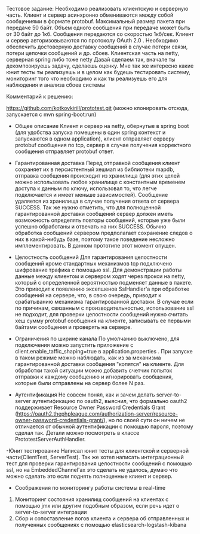 Тестовое задание:
Необходимо реализовать клиентскую и серверную часть. Клиент и сервер асинхронно обмениваются между собой сообщениями в формате protobuf. Максимальный размер пакета при передаче 50 байт. Объем одного сообщения при передаче может быть от 30 байт до 1кб. Сообщения передаются со скоростью 1кб/сек. Клиент и сервер авторизовываются по протоколу OAuth 2.0 . Необходимо обеспечить достоверную доставку сообщений в случае потери связи, потери цепочки сообщений и др. сбоев. Клиентская часть на netty, серверная spring либо тоже netty
Давай сделаем так, вначале ты декомпозируешь задачу, сделаешь оценку. Мне так же интересно какие юнит тесты ты реализуешь и в целом как будешь тестировать систему, мониторинг того что необходимо и как ты реализуешь его для наблюдения и анализа сбоев системы

Комментарий к решению:


https://github.com/kotkovkirill/prototest.git (можно клонировать отсюда, запускается с mvn spring-boot:run)

- Общее описание
Клиент и сервер на netty, обернутые в spring boot (для удобства запуска помещены в один spring контекст и запускаются в одном application), клиент отправляет серверу protobuf сообщения по tcp, сервер в случае получения корректного сообщения отправляет protobuf ответ.

- Гарантированная доставка
Перед отправкой сообщения клиент сохраняет их в персистентный хешмап из библиотеки mapdb, отправка сообщения происходит из хранилища (для этих целей можно использовать любое хранилище с константным временем доступа к данным по ключу, использовал то, что легче подключается и имеет меньше зависимостей). Сообщение удаляется из хранилища в случае получения ответа от сервера SUCCESS. Так же нужно отметить, что для полноценной гарантированной доставки сообщений сервер должен иметь возможность определять повторы сообщений, которые уже были успешно обработаны и отвечать на них SUCCESS. Обычно обработка сообщений сервером предполагает сохранение следов о них в какой-нибудь базе, поэтому такое поведение несложно имплементировать. В данном прототипе этот момент опущен.

- Целостность сообщений
Для гарантирования целостности сообщений кроме стандартных механизмов tcp подключено шифрование трафика с помощью ssl. Для демонстрации работы данные между клиентом и сервером ходят через прокси на netty, который с определенной вероятностью подменяет данные в пакете. Это приводит к появлению эксепшенов SslHandler'а при обработке сообщений на сервере, что, в свою очередь, приводит к срабатыванию механизма гарантированной доставки. В случае если по причинам, связанным с производительностью, использование ssl не подходит, для проверки целостности сообщений нужно считать хеш сумму protobuf сообщения на клиенте, записывать ее первыми байтами сообщения и проверять на сервере. 

- Ограничения по ширине канала
По умолчанию выключено, для подключения можно запустить приложение с client.enable_taffic_shaping=true в application.properties . При запуске в таком режиме можно наблюдать, как из за механизма гарантированной доставки сообщения "копятся" на клиенте. Для обработки такой ситуации можно добавить счетчик попыток отправки к каждому сообщению и игнорировать сообщения, которые были отправлены на сервер более N раз.

- Аутентификация
Не совсем понял, как и зачем делать server-to-server аутентификацию по oauth2, выяснил, что формально oauth2 поддерживает Resource Owner Password Credentials Grant (https://oauth2.thephpleague.com/authorization-server/resource-owner-password-credentials-grant/), но по своей сути он ничем не отличается от обычной аутентификации с помощью пароля, поэтому сделал так. Детали можно посмотреть в классе PrototestServerAuthHandler.

-Юнит тестирование
Написал юнит тесты для клиентской и серверной части(ClientTest, ServerTest). Так же хотел написать интеграционный тест для проверки гарантирования целостности сообщений с помощью ssl, но на EmbeddedChannel'ах это сделать не удалось, думаю что можно сделать это если поднять полноценные клиент и сервер.

- Соображения по мониторингу работы системы в real-time
1. Мониторинг состояния хранилищ сообщений на клиентах с помощью jmx или другим подобным образом, если речь идет о server-to-server интеграции
2. Сбор и сопоставление логов клиента и сервера об отправленных и полученных сообщениях с помощью elasticsearch-logstash-kibana